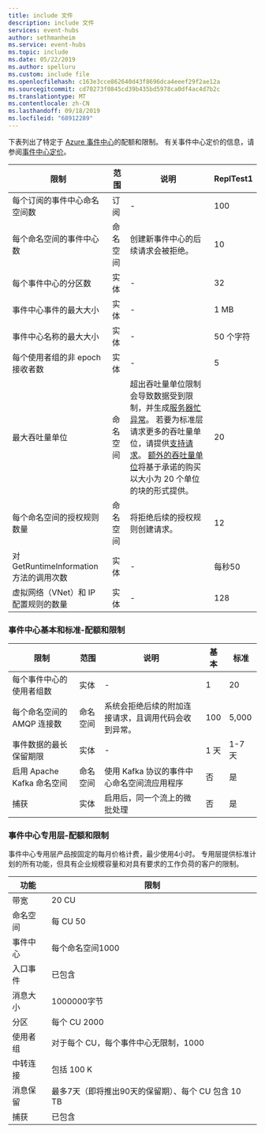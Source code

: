 ```yaml
---
title: include 文件
description: include 文件
services: event-hubs
author: sethmanheim
ms.service: event-hubs
ms.topic: include
ms.date: 05/22/2019
ms.author: spelluru
ms.custom: include file
ms.openlocfilehash: c163e3cce862640d43f8696dca4eeef29f2ae12a
ms.sourcegitcommit: cd70273f0845cd39b435bd5978ca0df4ac4d7b2c
ms.translationtype: MT
ms.contentlocale: zh-CN
ms.lasthandoff: 09/18/2019
ms.locfileid: "68912289"
---
```

下表列出了特定于 [Azure 事件中心](https://azure.microsoft.com/services/event-hubs/)的配额和限制。 有关事件中心定价的信息，请参阅[事件中心定价](https://azure.microsoft.com/pricing/details/event-hubs/)。

| 限制 | 范围 | 说明 | ReplTest1 |
| --- | --- | --- | --- |
| 每个订阅的事件中心命名空间数 |订阅 |- |100 |
| 每个命名空间的事件中心数 |命名空间 |创建新事件中心的后续请求会被拒绝。 |10 |
| 每个事件中心的分区数 |实体 |- |32 |
| 事件中心事件的最大大小|实体 |- |1 MB |
| 事件中心名称的最大大小 |实体 |- |50 个字符 |
| 每个使用者组的非 epoch 接收者数 |实体 |- |5 |
| 最大吞吐量单位 |命名空间 |超出吞吐量单位限制会导致数据受到限制，并生成[服务器忙异常](/dotnet/api/microsoft.servicebus.messaging.serverbusyexception)。 若要为标准层请求更多的吞吐量单位，请提供[支持请求](/azure/azure-supportability/how-to-create-azure-support-request)。 [额外的吞吐量单位](../articles/event-hubs/event-hubs-auto-inflate.md)将基于承诺的购买以大小为 20 个单位的块的形式提供。 |20 |
| 每个命名空间的授权规则数量 |命名空间|将拒绝后续的授权规则创建请求。|12 |
| 对 GetRuntimeInformation 方法的调用次数 | 实体 | - | 每秒50 | 
| 虚拟网络（VNet）和 IP 配置规则的数量 | 实体 | - | 128 | 

### <a name="event-hubs-basic-and-standard---quotas-and-limits"></a>事件中心基本和标准-配额和限制
| 限制 | 范围 | 说明 | 基本 | 标准 |
| --- | --- | --- | -- | --- |
| 每个事件中心的使用者组数 |实体 | - |1 |20 |
| 每个命名空间的 AMQP 连接数 |命名空间 |系统会拒绝后续的附加连接请求，且调用代码会收到异常。 |100 |5,000|
| 事件数据的最长保留期限 |实体 | - |1 天 |1-7 天 |
|启用 Apache Kafka 命名空间|命名空间 |使用 Kafka 协议的事件中心命名空间流应用程序 |否 | 是 |
|捕获 |实体 | 启用后，同一个流上的微批处理 |否 |是 |


### <a name="event-hubs-dedicated---quotas-and-limits"></a>事件中心专用层-配额和限制
事件中心专用层产品按固定的每月价格计费，最少使用4小时。 专用层提供标准计划的所有功能，但具有企业规模容量和对具有要求的工作负荷的客户的限制。 

| 功能 | 限制 |
| --- | ---|
| 带宽 |  20 CU |
| 命名空间 | 每 CU 50 |
| 事件中心 |  每个命名空间1000 |
| 入口事件 | 已包含 |
| 消息大小 | 1000000字节 |
| 分区 | 每个 CU 2000 |
| 使用者组 | 对于每个 CU，每个事件中心无限制，1000 |
| 中转连接 | 包括 100 K |
| 消息保留 | 最多7天（即将推出90天的保留期）、每个 CU 包含 10 TB |
| 捕获 | 已包含 |
